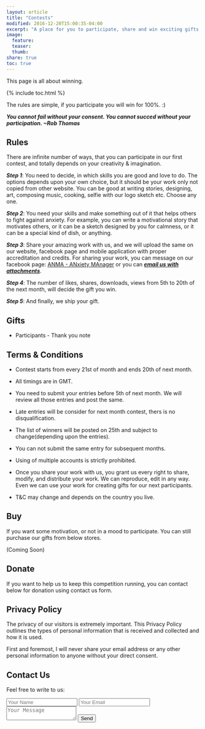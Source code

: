 ```yaml
---
layout: article
title: "Contests"
modified: 2016-12-20T15:00:35-04:00
excerpt: "A place for you to participate, share and win exciting gifts. T&C apply*"
image:
  feature:
  teaser:
  thumb:
share: true
toc: true
---
```


This page is all about winning.

{% include toc.html %}

The rules are simple, if you participate you will win for 100%. :)

***You cannot fail without your consent. You cannot succed without your participation. ~Rob Thomas***

## Rules

There are infinite number of ways, that you can participate in our first contest, and totally depends on your creativity & imagination.

***Step 1***: You need to decide, in which skills you are good and love to do. The options depends upon your own choice, but it should be your work only not copied from other website. You can be good at writing stories, designing, art, composing music, cooking, selfie with our logo sketch etc. Choose any one.

***Step 2***: You need your skills and make something out of it that helps others to fight against anxiety. For example, you can write a motivational story that motivates others, or it can be a sketch designed by you for calmness, or it can be a special kind of dish, or anything.

***Step 3***: Share your amazing work with us, and we will upload the same on our website, facebook page and mobile application with proper accreditation and credits. For sharing your work, you can message on our facebook page: [ANMA - ANxiety MAnager](https://www.facebook.com/anxietymanager) or you can ***[email us with attachments](mailto:anmafeelgood@outlook.com)***.

***Step 4***: The number of likes, shares, downloads, views from 5th to 20th of the next month,  will decide the gift you win.

***Step 5***: And finally, we ship your gift.

## Gifts

* Participants - Thank you note

## Terms & Conditions

* Contest starts from every 21st of month and ends 20th of next month.

* All timings are in GMT.

* You need to submit your entries before 5th of next month. We will review all those entries and post the same.

* Late entries will be consider for next month contest, thers is no disqualification.

* The list of winners will be posted on 25th and subject to change(depending upon the entries).

* You can not submit the same entry for subsequent months.

* Using of multiple accounts is strictly prohibited.

* Once you share your work with us, you grant us every right to share, modify, and distribute your work. We can reproduce, edit in any way. Even we can use your work for creating gifts for our next participants.

* T&C may change and depends on the country you live.

## Buy

If you want some motivation, or not in a mood to participate. You can still purchase our gifts from below stores.

(Coming Soon)

## Donate

If you want to help us to keep this competition running, you can contact below for donation using contact us form.

## Privacy Policy

The privacy of our visitors is extremely important. This Privacy Policy outlines the types of personal information that is received and collected and how it is used.

First and foremost, I will never share your email address or any other personal information to anyone without your direct consent.

## Contact Us
Feel free to write to us:

<form method="POST" action="http://formspree.io/anmafeelgood@outlook.com">
  <input type="text" name="name" placeholder="Your Name" />
  <input type="text" name="_replyto" placeholder="Your Email" />
  <textarea name="message" placeholder="Your Message"></textarea>
  <input type="hidden" name="_subject" value="[ANMAFeelGoodWeb]" />
  <input type="text" name="_gotcha" style="display:none" />
  <input type="hidden" name="_next" value="{{site.url}}/thanks/" />
  <button type="submit">Send</button>
</form>
